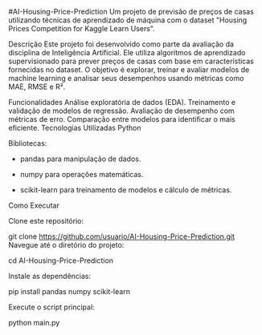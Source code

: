 #AI-Housing-Price-Prediction
Um projeto de previsão de preços de casas utilizando técnicas de aprendizado de máquina com o dataset "Housing Prices Competition for Kaggle Learn Users".

Descrição
Este projeto foi desenvolvido como parte da avaliação da disciplina de Inteligência Artificial. Ele utiliza algoritmos de aprendizado supervisionado para prever preços de casas com base em características fornecidas no dataset. O objetivo é explorar, treinar e avaliar modelos de machine learning e analisar seus desempenhos usando métricas como MAE, RMSE e R².

Funcionalidades
Análise exploratória de dados (EDA).
Treinamento e validação de modelos de regressão.
Avaliação de desempenho com métricas de erro.
Comparação entre modelos para identificar o mais eficiente.
Tecnologias Utilizadas
Python

Bibliotecas:

- pandas para manipulação de dados.

- numpy para operações matemáticas.

- scikit-learn para treinamento de modelos e cálculo de métricas.


Como Executar

Clone este repositório:

git clone https://github.com/usuario/AI-Housing-Price-Prediction.git
Navegue até o diretório do projeto:

cd AI-Housing-Price-Prediction

Instale as dependências:

pip install pandas numpy scikit-learn

Execute o script principal:

python main.py
